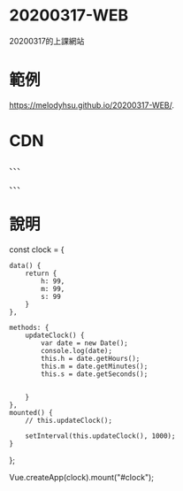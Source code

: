 # 20200317-WEB
20200317的上課網站
# 範例
 https://melodyhsu.github.io/20200317-WEB/.

 # CDN
 、、、


 、、、

 # 說明
 const clock = {
  

    data() {
        return {
            h: 99,
            m: 99,
            s: 99
        }
    },

    methods: {
        updateClock() {
            var date = new Date();
            console.log(date);
            this.h = date.getHours();
            this.m = date.getMinutes();
            this.s = date.getSeconds();

            
        }
    },
    mounted() {
        // this.updateClock();

        setInterval(this.updateClock(), 1000);
    }
};

Vue.createApp(clock).mount("#clock");